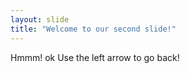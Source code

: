 ```yaml
---
layout: slide
title: "Welcome to our second slide!"
---
```

Hmmm! ok
Use the left arrow to go back!
